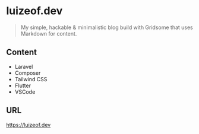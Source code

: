 # luizeof.dev

> My simple, hackable & minimalistic blog build with Gridsome that uses Markdown for content.

## Content

- Laravel
- Composer
- Tailwind CSS
- Flutter
- VSCode

## URL

https://luizeof.dev
